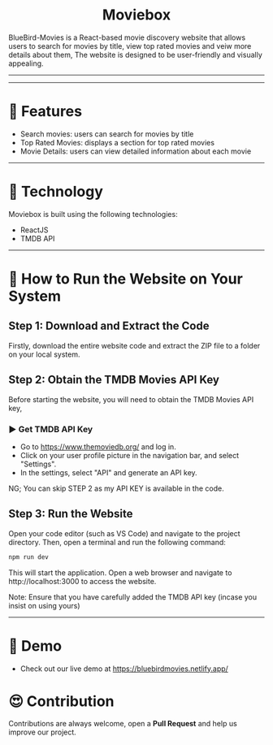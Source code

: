 <h1 align="center">Moviebox</h1>
BlueBird-Movies is a React-based movie discovery website that allows users to search for movies by title, view top rated movies and veiw more details about them, The website is designed to be user-friendly and visually appealing.
<hr/>

<hr/>

# 🍿 Features 

- Search movies: users can search for movies by title
- Top Rated Movies: displays a section for top rated movies
- Movie Details: users can view detailed information about each movie

<hr/>

# 🍿 Technology

Moviebox is built using the following technologies:

- ReactJS
- TMDB API

<hr/>

# 🍿 How to Run the Website on Your System

## Step 1: Download and Extract the Code

Firstly, download the entire website code and extract the ZIP file to a folder on your local system.

## Step 2: Obtain the TMDB Movies API Key 

Before starting the website, you will need to obtain the TMDB Movies API key,

### ▶️ Get TMDB API Key 

- Go to https://www.themoviedb.org/ and log in.
- Click on your user profile picture in the navigation bar, and select "Settings".
- In the settings, select "API" and generate an API key.

NG; You can skip STEP 2 as my API KEY is available in the code.

## Step 3: Run the Website

Open your code editor (such as VS Code) and navigate to the project directory. Then, open a terminal and run the following command:

```bash
npm run dev
```
This will start the application. Open a web browser and navigate to http://localhost:3000 to access the website.

Note: Ensure that you have carefully added the TMDB API key (incase you insist on using yours)
<hr/>

# 🍿 Demo 

- Check out our live demo at https://bluebirdmovies.netlify.app/ 
   

# 😍 Contribution
Contributions are always welcome, open a **Pull Request** and help us improve our project.
